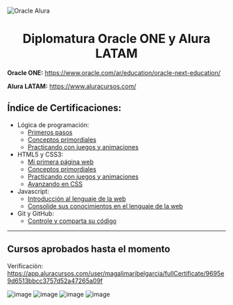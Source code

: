 ![Oracle Alura](https://user-images.githubusercontent.com/60717025/180664544-5b802fb3-811b-4061-8cb8-348b905a9dae.png)

# <h1 align="center">Diplomatura Oracle ONE y Alura LATAM</h1>

**Oracle ONE:** https://www.oracle.com/ar/education/oracle-next-education/

**Alura LATAM:** https://www.aluracursos.com/
 
##  Índice de Certificaciones:
* Lógica de programación:
    + [Primeros pasos](https://app.aluracursos.com/certificate/01adfff4-2762-42bb-8512-0dec13992f5d)
    + [Conceptos primordiales](https://app.aluracursos.com/certificate/fcafaf7e-609a-4796-950c-36f10e0ab893)
    + [Practicando con juegos y animaciones](https://app.aluracursos.com/certificate/43be2518-bfe3-4b3e-bdfa-accf8b505fbe)
* HTML5 y CSS3:
    + [Mi primera página web](https://app.aluracursos.com/certificate/c1fde86a-315e-4322-ab0d-ebdb6c2cef64)
    + [Conceptos primordiales](https://app.aluracursos.com/certificate/d80eabd3-b295-4d64-91cb-dee1ff12bbdb)
    + [Practicando con juegos y animaciones](https://app.aluracursos.com/certificate/90c0dac5-fdcb-4ced-b794-46a7817f2ff0)
    + [Avanzando en CSS](https://app.aluracursos.com/certificate/48dc6639-22fc-433b-9512-3a0e972a7a9e)
* Javascript:
    + [Introducción al lenguaje de la web](https://app.aluracursos.com/certificate/c27f0452-285b-4c04-af61-5a7eceb2bcaa)
    + [Consolide sus conocimientos en el lenguaje de la web](https://app.aluracursos.com/certificate/ca81cd91-0cd3-4742-a2a3-bf63681fdcec)
* Git y GitHub:
    + [Controle y comparta su código](https://app.aluracursos.com/certificate/b9f6dfa2-633c-4292-9b1c-323ea9c445c3)

***
## Cursos aprobados hasta el momento

Verificación: https://app.aluracursos.com/user/magalimaribelgarcia/fullCertificate/9695e9d6513bbcc3757d52a47265a09f

![image](https://user-images.githubusercontent.com/60717025/180668753-9e7b334b-b872-4c03-ad61-9f2413f48fb3.png)
![image](https://user-images.githubusercontent.com/60717025/180668781-96edd333-e4f4-457c-af96-83ba124dadcd.png)
![image](https://user-images.githubusercontent.com/60717025/180668796-3531a0e0-9348-4f4c-983c-a3c60837a1c1.png)
![image](https://user-images.githubusercontent.com/60717025/180668820-fffb178d-89ba-4738-bcfe-594b3cd38735.png)
